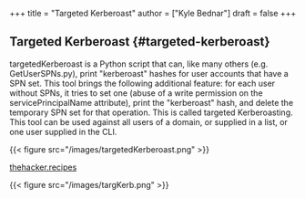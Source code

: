 +++
title = "Targeted Kerberoast"
author = ["Kyle Bednar"]
draft = false
+++

## Targeted Kerberoast {#targeted-kerberoast}

targetedKerberoast is a Python script that can, like many others (e.g. GetUserSPNs.py), print "kerberoast" hashes for user accounts that have a SPN set. This tool brings the following additional feature: for each user without SPNs, it tries to set one (abuse of a write permission on the servicePrincipalName attribute), print the "kerberoast" hash, and delete the temporary SPN set for that operation. This is called targeted Kerberoasting. This tool can be used against all users of a domain, or supplied in a list, or one user supplied in the CLI.

{{< figure src="/images/targetedKerberoast.png" >}}

[thehacker.recipes](https://www.thehacker.recipes/ad/movement/dacl/targeted-kerberoasting)

{{< figure src="/images/targKerb.png" >}}
